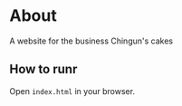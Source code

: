 # About

A website for the business Chingun's cakes

## How to runr

Open `index.html` in your browser.
